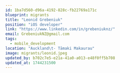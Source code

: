 ```yaml
---
id: 1ba7d560-d96a-4192-828c-fb22769a171c
blueprint: migrants
title: "Leonid Grebeniuk"
position: "iOS developer"
link: "https://www.linkedin.com/in/grebeniuknz/"
email: GrebeniukNZ@gmail.com
tags:
  - mobile_development
location: "Auckland\t- Tāmaki Makaurau"
image: migrants/leonid.jpeg
updated_by: b702c7e5-e21a-41a0-a013-e48f0ff5b708
updated_at: 1744231500
---
```

